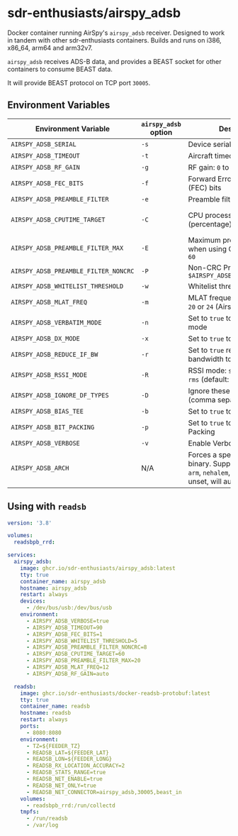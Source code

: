# sdr-enthusiasts/airspy_adsb

Docker container running AirSpy's `airspy_adsb` receiver. Designed to work in tandem with other sdr-enthusiasts containers. Builds and runs on i386, x86_64, arm64 and arm32v7.

`airspy_adsb` receives ADS-B data, and provides a BEAST socket for other containers to consume BEAST data.

It will provide BEAST protocol on TCP port `30005`.

## Environment Variables

| Environment Variable | `airspy_adsb`</br>option | Description | Default |
|----|----|----|----|
| `AIRSPY_ADSB_SERIAL` | `-s` | Device serial number | *unset* |
| `AIRSPY_ADSB_TIMEOUT` | `-t` | Aircraft timeout in seconds | `60` |
| `AIRSPY_ADSB_RF_GAIN` | `-g` | RF gain: `0` to `21` or `auto` | `auto` |
| `AIRSPY_ADSB_FEC_BITS` | `-f` | Forward Error Correction (FEC) bits | `1` |
| `AIRSPY_ADSB_PREAMBLE_FILTER` | `-e` | Preamble filter: `1` to `60` | `4` |
| `AIRSPY_ADSB_CPUTIME_TARGET` | `-C` | CPU processing time target (percentage): `5` to `95` | Disabled</br>*(adjusts preamble filter while running)*|
| `AIRSPY_ADSB_PREAMBLE_FILTER_MAX` | `-E` | Maximum preamble filter when using CPU target: `1` to `60` | `60` |
| `AIRSPY_ADSB_PREAMBLE_FILTER_NONCRC` | `-P` | Non-CRC Preamble filter: `1` to `$AIRSPY_ADSB_PREAMBLE_FILTER` | Disabled |
| `AIRSPY_ADSB_WHITELIST_THRESHOLD` | `-w` | Whitelist threshold: `1` to `20` | `5` |
| `AIRSPY_ADSB_MLAT_FREQ` | `-m` | MLAT frequency in MHz: `12`, `20` or `24` (Airspy R2 only) | *unset* |
| `AIRSPY_ADSB_VERBATIM_MODE` | `-n` | Set to `true` to enable Verbatim mode | *unset* |
| `AIRSPY_ADSB_DX_MODE` | `-x` | Set to `true` to enable DX mode | *unset* |
| `AIRSPY_ADSB_REDUCE_IF_BW` | `-r` | Set to `true` reduce the IF bandwidth to 4 MHz | *unset* |
| `AIRSPY_ADSB_RSSI_MODE` | `-R` | RSSI mode: `snr` (ref = 42 dB), `rms` (default: rms) | `rms` |
| `AIRSPY_ADSB_IGNORE_DF_TYPES` | `-D` | Ignore these DF types (comma separated list) | `24,25,26,27,28,29,30,31` |
| `AIRSPY_ADSB_BIAS_TEE` | `-b` | Set to `true` to enable Bias-Tee | *unset* |
| `AIRSPY_ADSB_BIT_PACKING` | `-p` | Set to `true` to enable Bit Packing | *unset* |
| `AIRSPY_ADSB_VERBOSE` | `-v` | Enable Verbose mode | *unset* |
| `AIRSPY_ADSB_ARCH` | N/A | Forces a specific architecture binary. Supports `arm64`, `armv7`, `arm`, `nehalem`, `x86_64` or `i386`. If unset, will auto-detect. | *unset* |

## Using with `readsb`

```yaml
version: '3.8'

volumes:
  readsbpb_rrd:

services:
  airspy_adsb:
    image: ghcr.io/sdr-enthusiasts/airspy_adsb:latest
    tty: true
    container_name: airspy_adsb
    hostname: airspy_adsb
    restart: always
    devices:
      - /dev/bus/usb:/dev/bus/usb
    environment:
      - AIRSPY_ADSB_VERBOSE=true
      - AIRSPY_ADSB_TIMEOUT=90
      - AIRSPY_ADSB_FEC_BITS=1
      - AIRSPY_ADSB_WHITELIST_THRESHOLD=5
      - AIRSPY_ADSB_PREAMBLE_FILTER_NONCRC=8
      - AIRSPY_ADSB_CPUTIME_TARGET=60
      - AIRSPY_ADSB_PREAMBLE_FILTER_MAX=20
      - AIRSPY_ADSB_MLAT_FREQ=12
      - AIRSPY_ADSB_RF_GAIN=auto

  readsb:
    image: ghcr.io/sdr-enthusiasts/docker-readsb-protobuf:latest
    tty: true
    container_name: readsb
    hostname: readsb
    restart: always
    ports:
      - 8080:8080
    environment:
      - TZ=${FEEDER_TZ}
      - READSB_LAT=${FEEDER_LAT}
      - READSB_LON=${FEEDER_LONG}
      - READSB_RX_LOCATION_ACCURACY=2
      - READSB_STATS_RANGE=true
      - READSB_NET_ENABLE=true
      - READSB_NET_ONLY=true
      - READSB_NET_CONNECTOR=airspy_adsb,30005,beast_in
    volumes:
      - readsbpb_rrd:/run/collectd
    tmpfs:
      - /run/readsb
      - /var/log
```
